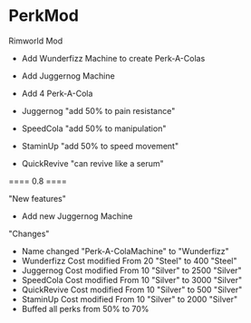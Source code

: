 # PerkMod
Rimworld Mod

* Add Wunderfizz Machine to create Perk-A-Colas
* Add Juggernog Machine
* Add 4 Perk-A-Cola

* Juggernog "add 50% to pain resistance"
* SpeedCola "add 50% to manipulation"
* StaminUp  "add 50% to speed movement"
* QuickRevive "can revive like a serum"






==== 0.8 ====

"New features"

* Add new Juggernog Machine

"Changes"

* Name changed "Perk-A-ColaMachine" to "Wunderfizz"
* Wunderfizz Cost modified From 20 "Steel" to 400 "Steel"
* Juggernog Cost modified From 10 "Silver" to 2500 "Silver"
* SpeedCola Cost modified From 10 "Silver" to 3000 "Silver"
* QuickRevive Cost modified From 10 "Silver" to 500 "Silver"
* StaminUp Cost modified From 10 "Silver" to 2000 "Silver"
* Buffed all perks from 50% to 70%
